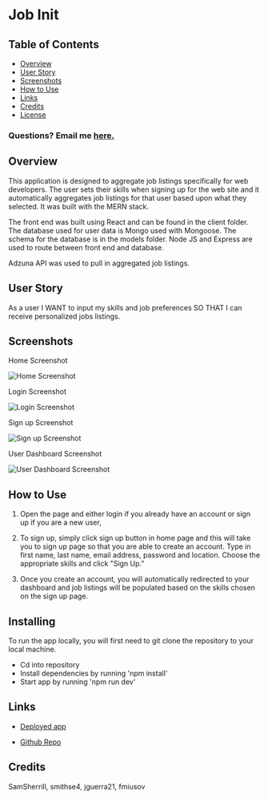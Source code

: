 # Job Init

## Table of Contents
* [Overview](#Overview)  
* [User Story](#user-Story)   
* [Screenshots](#Screenshots)  
* [How to Use](#How-to-Use)  
* [Links](#Links)
* [Credits](#Credits) 
* [License](#License) 

### Questions? Email me [here.](mailto:smithse4@gmail.com)

## Overview

This application is designed to aggregate job listings specifically for web developers. The user sets their skills when signing up for the web site and it automatically aggregates job listings for that user based upon what they selected. It was built with the MERN stack.

The front end was built using React and can be found in the client folder. The database used for user data is Mongo used with Mongoose. The schema for the database is in the models folder. Node JS and Express are used to route between front end and database. 

Adzuna API was used to pull in aggregated job listings.

## User Story

As a user 
I WANT to input my skills and job preferences 
SO THAT I can receive personalized jobs listings.

## Screenshots

Home Screenshot

![Home Screenshot](/client/src/img/home.jpeg)

Login Screenshot

![Login Screenshot](/client/src/img/login.jpeg)

Sign up Screenshot

![Sign up Screenshot](/client/src/img/signUp.jpeg)

User Dashboard Screenshot

![User Dashboard Screenshot](/client/src/img/dashboard.jpeg)


## How to Use
1. Open the page and either login if you already have an account or sign up if you are a new user,

2. To sign up, simply click sign up button in home page and this will take you to sign up page so that you are able to create an account. Type in first name, last name, email address, password and location. Choose the appropriate skills and click "Sign Up."

3. Once you create an account, you will automatically redirected to your dashboard and job listings will be populated based on the skills chosen on the sign up page.

## Installing

To run the app locally, you will first need to git clone the repository to your local machine.

* Cd into repository
* Install dependencies by running 'npm install'
* Start app by running 'npm run dev'

## Links

* [Deployed app](https://job-int.herokuapp.com/)

* [Github Repo](https://github.com/smithse4/job-init)

## Credits

SamSherrill, smithse4, jguerra21, fmiusov


